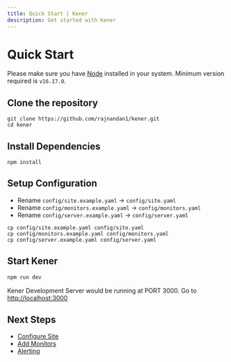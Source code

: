 ```yaml
---
title: Quick Start | Kener
description: Get started with Kener
---
```


# Quick Start

Please make sure you have [Node](https://nodejs.org/en) installed in your system. Minimum version required is `v16.17.0`.

## Clone the repository

```shell
git clone https://github.com/rajnandan1/kener.git
cd kener
```

## Install Dependencies

```shell
npm install
```

## Setup Configuration

-   Rename `config/site.example.yaml` -> `config/site.yaml`
-   Rename `config/monitors.example.yaml` -> `config/monitors.yaml`
-   Rename `config/server.example.yaml` -> `config/server.yaml`

```shell
cp config/site.example.yaml config/site.yaml
cp config/monitors.example.yaml config/monitors.yaml
cp config/server.example.yaml config/server.yaml
```

## Start Kener

```bash
npm run dev
```

Kener Development Server would be running at PORT 3000. Go to [http://localhost:3000](http://localhost:3000)

## Next Steps

-   [Configure Site](/docs/customize-site)
-   [Add Monitors](/docs/monitors)
-   [Alerting](/docs/alerting)
